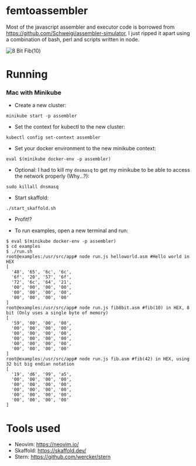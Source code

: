 # femtoassembler
Most of the javascript assembler and executor code is borrowed from https://github.com/Schweigi/assembler-simulator, I just ripped it apart using a combination of bash, perl and scripts written in node. 

![8 Bit Fib(10)](examples/fib8bit.gif)

# Running

### Mac with Minikube

* Create a new cluster:

```minikube start -p assembler```

* Set the context for kubectl to the new cluster:

```kubectl config set-context assembler```

* Set your docker environment to the new minikube context:

```eval $(minikube docker-env -p assembler)```

* Optional: I had to kill my `dnsmasq` to get my minikube to be able to access the network properly (Why...?):

```sudo killall dnsmasq```

* Start skaffold:

```./start_skaffold.sh```

* Profit!?

* To run examples, open a new terminal and run:

```
$ eval $(minikube docker-env -p assembler)
$ cd examples
$ ./run.sh
root@examples:/usr/src/app# node run.js helloworld.asm #Hello world in HEX
[
  '48', '65', '6c', '6c',
  '6f', '20', '57', '6f',
  '72', '6c', '64', '21',
  '00', '00', '00', '00',
  '00', '00', '00', '00',
  '00', '00', '00', '00'
]
root@examples:/usr/src/app# node run.js fib8bit.asm #fib(10) in HEX, 8 bit (Only uses a single byte of memory)
[
  '59', '00', '00', '00',
  '00', '00', '00', '00',
  '00', '00', '00', '00',
  '00', '00', '00', '00',
  '00', '00', '00', '00',
  '00', '00', '00', '00'
]
root@examples:/usr/src/app# node run.js fib.asm #fib(42) in HEX, using 32 bit big endian notation
[
  '19', 'd6', '99', 'a5',
  '00', '00', '00', '00',
  '00', '00', '00', '00',
  '00', '00', '00', '00',
  '00', '00', '00', '00',
  '00', '00', '00', '00'
]
```

# Tools used

* Neovim: https://neovim.io/
* Skaffold: https://skaffold.dev/
* Stern: https://github.com/wercker/stern

